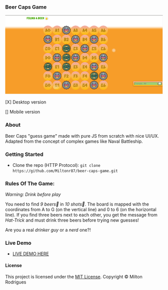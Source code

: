 ### Beer Caps Game

![Screen Shot](https://github.com/Miltonr87/beer-caps-game/blob/main/beercaps.png)

[X] Desktop version

[] Mobile version 

### About

Beer Caps "guess game" made with pure JS from scratch with nice UI/UX. Adapted from the concept of complex games like Naval Battleship.

### Getting Started

- Clone the repo (HTTP Protocol): ```git clone https://github.com/Miltonr87/beer-caps-game.git```

### Rules Of The Game:
_*Warning: Drink before play*_

You need to find *9 beers🍺* in *10 shots🎯*. The board is mapped with the coordinates from A to G (on the vertical line) and 0 to 6 (on the horizontal line). 
If you find three beers next to each other, you get the message from *Hat-Trick* and must drink three beers before trying new guesses!

Are you a real *drinker guy* or a *nerd* one?!

### Live Demo 

- [LIVE DEMO HERE](https://miltonr87.github.io/beer-caps-game/)

#### License

This project is licensed under the [MIT License](https://magno.mit-license.org/2018). Copyright © Milton Rodrigues
